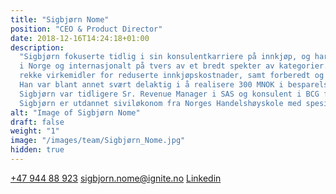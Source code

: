 ```yaml
---
title: "Sigbjørn Nome"
position: "CEO & Product Director​"
date: 2018-12-16T14:24:18+01:00
description:
  "Sigbjørn fokuserte tidlig i sin konsulentkarriere på innkjøp, og har gjennomført prosjekter for store selskaper
  i Norge og internasjonalt på tvers av et bredt spekter av kategorier. Gjennom prosjektene har han anvendt en
  rekke virkemidler for reduserte innkjøpskostnader, samt forberedt og deltatt i over 200 forhandlingsmøter.
  Han var blant annet svært delaktig i å realisere 300 MNOK i besparelser hos en stor norsk næringsmiddelaktør.
  Sigbjørn var tidligere Sr. Revenue Manager i SAS og konsulent i BCG før han begynte i Ignite.
  Sigbjørn er utdannet siviløkonom fra Norges Handelshøyskole med spesialisering i økonomisk styring"
alt: "Image of Sigbjørn Nome"
draft: false
weight: "1"
image: "/images/team/Sigbjørn_Nome.jpg"
hidden: true
---
```


<a class="phoneto" href="tel:+47 944 88 923"><i class="fas fa-phone"></i>+47 944 88 923</a>
<a class="mailto" href="mailto:sigbjorn.nome@ignite.no"><i class="fas fa-envelope"></i>sigbjorn.nome@ignite.no</a>
<a class="mailto" target="_blank" href="https://www.linkedin.com/in/sigbj%C3%B8rn-nome-1aaa1534/"><i class="fab fa-linkedin-in"></i>Linkedin</a>
